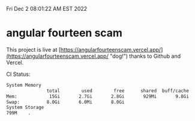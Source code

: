 Fri Dec  2 08:01:22 AM EST 2022

# angular fourteen scam


This project is live at [https://angularfourteenscam.vercel.app/](https://angularfourteenscam.vercel.app/ "dog!") thanks to Github and Vercel.

CI Status: 

```bash
System Memory
               total        used        free      shared  buff/cache   available
Mem:            15Gi       2.7Gi       2.8Gi       929Mi       9.8Gi        11Gi
Swap:          8.0Gi       6.0Mi       8.0Gi
System Storage
799M	.
```
```bash
